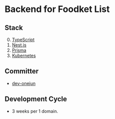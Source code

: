 # Backend for Foodket List

## Stack
0) [TypeScript](https://www.typescriptlang.org)
1) [Nest.js](https://nestjs.com)
2) [Prisma](https://www.prisma.io/nestjs)
3) [Kubernetes](https://kubernetes.io/docs/concepts/overview/what-is-kubernetes/)

## Committer
- [dev-onejun](https://github.com/dev-onejun)

## Development Cycle
- 3 weeks per 1 domain.
